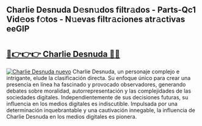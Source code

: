 ## Charlie Desnuda D𝚎sn𝚞dos filtr𝚊dos - Parts-Qc1 Vid𝚎os f𝚘tos - N𝚞evas filtr𝚊ciones atr𝚊ctivas eeGIP

# <h2><a href="http://mb5dym.tromn.icu/?c=Charlie+Desnuda">🔗👉👉👉 Charlie Desnuda 🔗🔗</a></h2>

[![Charlie Desnuda nuevo](https://i.imgur.com/pEAQMta.gif)](http://mb5dym.tromn.icu/?c=Charlie+Desnuda)
Charlie Desnuda, un personaje complejo e intrigante, elude la clasificación directa. Su enfoque único para crear una presencia en línea ha fascinado y provocado observadores, generando debates sobre moralidad, autorrepresentación y las complejidades de las sociedades digitales. Independientemente de sus decisiones futuras, su influencia en los medios digitales es indiscutible. Impulsada por una determinación inquebrantable y una cautivación innegable, la influencia de Charlie Desnuda en los medios digitales es pionera.
